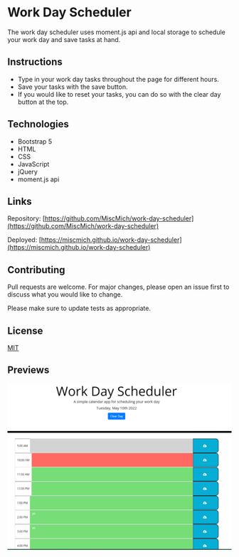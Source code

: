 # Work Day Scheduler

The work day scheduler uses moment.js api and local storage to schedule your work day and save tasks at hand. 

## Instructions

- Type in your work day tasks throughout the page for different hours.
- Save your tasks with the save button.
- If you would like to reset your tasks, you can do so with the clear day button at the top.



## Technologies

- Bootstrap 5
- HTML 
- CSS
- JavaScript 
- jQuery
- moment.js api


## Links
Repository: [https://github.com/MiscMich/work-day-scheduler](https://github.com/MiscMich/work-day-scheduler)

Deployed: [https://miscmich.github.io/work-day-scheduler](https://miscmich.github.io/work-day-scheduler)


## Contributing
Pull requests are welcome. For major changes, please open an issue first to discuss what you would like to change.

Please make sure to update tests as appropriate.

## License
[MIT](https://choosealicense.com/licenses/mit/)

## Previews

![alt-text](./Screenshot%202022-05-10%20105345.png)

